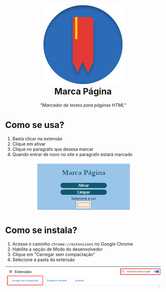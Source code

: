 <h1 align="center">
  <img src="images/icon.svg" width=256 alt="GIMP">
  <br />
  Marca Página 
</h1>

<p align="center"><i>"Marcador de textos para páginas HTML"</i></p>

# Como se usa?

1. Basta clicar na extensão
2. Clique em ativar
3. Clique no paragrafo que desesa marcar
4. Quando entrar de novo no site o paragrafo estará marcado

   
<p align="center">
  <img src = "images/for-readme/principal.png">
</p>

# Como se instala?

1. Acesse o caminho `chrome://extensions` no Google Chrome
2. Habilite a opção de Modo do desenvolvedor
3. Clique em "Carregar sem compactação"
4. Selecione a pasta da extensão

<p align="center">
  <img src = "images/for-readme/tutorial1.png">
</p>
